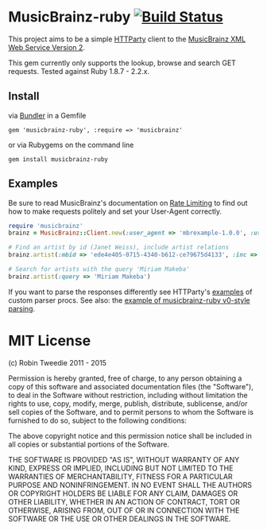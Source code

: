 # MusicBrainz-ruby [![Build Status](https://travis-ci.org/dwo/musicbrainz-ruby.png?branch=master)](https://travis-ci.org/dwo/musicbrainz-ruby)

This project aims to be a simple [HTTParty][1] client to the [MusicBrainz XML
Web Service Version 2][2].

This gem currently only supports the lookup, browse and search GET requests.
Tested against Ruby 1.8.7 - 2.2.x.

[1]: https://github.com/jnunemaker/httparty
[2]: http://wiki.musicbrainz.org/XMLWebService

## Install

via [Bundler](http://bundler.io) in a Gemfile

    gem 'musicbrainz-ruby', :require => 'musicbrainz'

or via Rubygems on the command line

    gem install musicbrainz-ruby

## Examples

Be sure to read MusicBrainz's documentation on [Rate Limiting][3] to find out
how to make requests politely and set your User-Agent correctly.

```ruby
require 'musicbrainz'
brainz = MusicBrainz::Client.new(:user_agent => 'mbrexample-1.0.0', :username => 'username', :password => 'password')

# Find an artist by id (Janet Weiss), include artist relations
brainz.artist(:mbid => 'ede4e405-0715-4340-b612-ce79675d4133', :inc => 'artist-rels')

# Search for artists with the query 'Miriam Makeba'
brainz.artist(:query => 'Miriam Makeba')
```

If you want to parse the responses differently see HTTParty's [examples][4]
of custom parser procs. See also: the [example of musicbrainz-ruby v0-style
parsing][5].

[3]: https://musicbrainz.org/doc/XML_Web_Service/Rate_Limiting
[4]: http://github.com/jnunemaker/httparty/tree/master/examples/custom_parsers.rb
[5]: http://github.com/dwo/musicbrainz-ruby/tree/1_0_0/examples/custom_parser.rb

# MIT License

(c) Robin Tweedie 2011 - 2015

Permission is hereby granted, free of charge, to any person obtaining a copy
of this software and associated documentation files (the "Software"), to deal
in the Software without restriction, including without limitation the rights
to use, copy, modify, merge, publish, distribute, sublicense, and/or sell
copies of the Software, and to permit persons to whom the Software is
furnished to do so, subject to the following conditions:

The above copyright notice and this permission notice shall be included in
all copies or substantial portions of the Software.

THE SOFTWARE IS PROVIDED "AS IS", WITHOUT WARRANTY OF ANY KIND, EXPRESS OR
IMPLIED, INCLUDING BUT NOT LIMITED TO THE WARRANTIES OF MERCHANTABILITY,
FITNESS FOR A PARTICULAR PURPOSE AND NONINFRINGEMENT. IN NO EVENT SHALL THE
AUTHORS OR COPYRIGHT HOLDERS BE LIABLE FOR ANY CLAIM, DAMAGES OR OTHER
LIABILITY, WHETHER IN AN ACTION OF CONTRACT, TORT OR OTHERWISE, ARISING FROM,
OUT OF OR IN CONNECTION WITH THE SOFTWARE OR THE USE OR OTHER DEALINGS IN
THE SOFTWARE.
